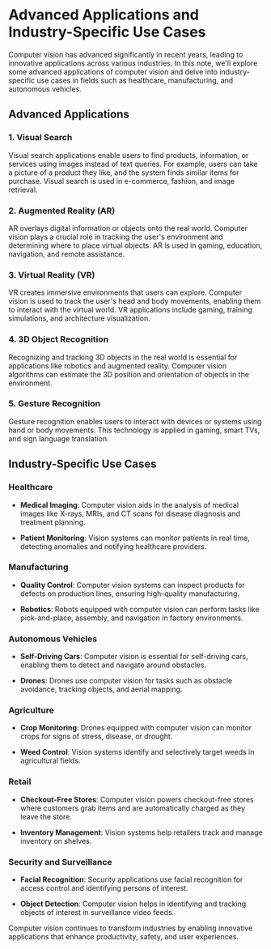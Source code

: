 # Advanced Applications and Industry-Specific Use Cases

Computer vision has advanced significantly in recent years, leading to innovative applications across various industries. In this note, we'll explore some advanced applications of computer vision and delve into industry-specific use cases in fields such as healthcare, manufacturing, and autonomous vehicles.

## Advanced Applications

### **1. Visual Search**

Visual search applications enable users to find products, information, or services using images instead of text queries. For example, users can take a picture of a product they like, and the system finds similar items for purchase. Visual search is used in e-commerce, fashion, and image retrieval.

### **2. Augmented Reality (AR)**

AR overlays digital information or objects onto the real world. Computer vision plays a crucial role in tracking the user's environment and determining where to place virtual objects. AR is used in gaming, education, navigation, and remote assistance.

### **3. Virtual Reality (VR)**

VR creates immersive environments that users can explore. Computer vision is used to track the user's head and body movements, enabling them to interact with the virtual world. VR applications include gaming, training simulations, and architecture visualization.

### **4. 3D Object Recognition**

Recognizing and tracking 3D objects in the real world is essential for applications like robotics and augmented reality. Computer vision algorithms can estimate the 3D position and orientation of objects in the environment.

### **5. Gesture Recognition**

Gesture recognition enables users to interact with devices or systems using hand or body movements. This technology is applied in gaming, smart TVs, and sign language translation.

## Industry-Specific Use Cases

### **Healthcare**

- **Medical Imaging**: Computer vision aids in the analysis of medical images like X-rays, MRIs, and CT scans for disease diagnosis and treatment planning.

- **Patient Monitoring**: Vision systems can monitor patients in real time, detecting anomalies and notifying healthcare providers.

### **Manufacturing**

- **Quality Control**: Computer vision systems can inspect products for defects on production lines, ensuring high-quality manufacturing.

- **Robotics**: Robots equipped with computer vision can perform tasks like pick-and-place, assembly, and navigation in factory environments.

### **Autonomous Vehicles**

- **Self-Driving Cars**: Computer vision is essential for self-driving cars, enabling them to detect and navigate around obstacles.

- **Drones**: Drones use computer vision for tasks such as obstacle avoidance, tracking objects, and aerial mapping.

### **Agriculture**

- **Crop Monitoring**: Drones equipped with computer vision can monitor crops for signs of stress, disease, or drought.

- **Weed Control**: Vision systems identify and selectively target weeds in agricultural fields.

### **Retail**

- **Checkout-Free Stores**: Computer vision powers checkout-free stores where customers grab items and are automatically charged as they leave the store.

- **Inventory Management**: Vision systems help retailers track and manage inventory on shelves.

### **Security and Surveillance**

- **Facial Recognition**: Security applications use facial recognition for access control and identifying persons of interest.

- **Object Detection**: Computer vision helps in identifying and tracking objects of interest in surveillance video feeds.

Computer vision continues to transform industries by enabling innovative applications that enhance productivity, safety, and user experiences.

